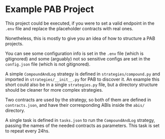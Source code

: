 # Example PAB Project

This project could be executed, if you were to set a valid endpoint in the `.env` file and replace the placeholder contracts with
real ones.

Nonetheless, this is mostly to give you an idea of how to structure a PAB projects.

You can see some configuration info is set in the `.env` file (which is gitignored) and some
(arguably) not so sensitive configs are set in the `config.json` file (which is not gitignored).

A simple `CompoundAndLog` strategy is defined in `strategies/compound.py` and imported in `strategies/__init__.py` for
PAB to discover it. An example this short could also be in a single `strategies.py` file, but
a directory structure should be cleaner for more complex strategies.

Two contracts are used by the strategy, so both of them are defined in `contracts.json`, and have
their corresponding ABIs inside the `abis/` directory.

A single task is defined in `tasks.json` to run the `CompoundAndLog` strategy, passing the names of the
needed contracts as parameters. This task is set to repeat every 24hs.